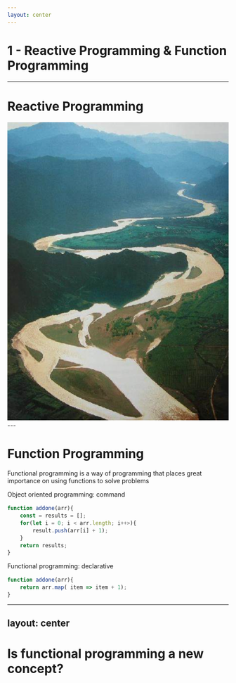 ```yaml
---
layout: center
---
```


# 1 - Reactive Programming & Function Programming

---

# Reactive Programming

<img src="/images/huanghe.png" class="m-1 h-60 rounded shadow" />
<!-- 
1. 响应式编程是基于数据流和对数据流中数据发生的变化(变化传递)做出响应的编程范式。
2. 简单说，可以把这个过程想象为，一条河流，河流总有一个源头，河水在河床中流淌，下游的人们对河水有不同的用途。
3. 诞生之初主要用于解决异步问题.
2. 什么是异步，可以简单举个例子给大家理解下：
我们访问一个web页面， 最终页面上会将数据以一种优美的格式显示出来。
a. 如果程序是同步的处理这个过程，会是什么样子，它会先发请求到服务器后端，拿到数据后，在将数据以一种优雅的排版渲染在页面上。 如果这个数据量是巨大的，需要耗时很久才能返回，那我们能看见的就是一个空白页面，这是一种非常不好的用户体验。
b. 那异步的过程，就是程序发送请求到后端后，它会直接进行页面渲染的代码而不等待后端数据返回后在渲染页面，只不过因为此时还没有真正的数据，所以会显示一些友好的提示信息，诸如：小主耐心等待，我骑着我心爱的小摩托，奋力加载. 在数据放回后，程序会再将数据渲染到页面上，我们把这个发送请求和随后的数据渲染过程，称之为异步。
3. 那响应式编程，就是一种异步编程模型，用来解决异步处理数据和响应的问题。
4. Rxjs是实现响应式编程的一个工具。
5. Rx的概念最初是由微软公司实现并开源，也就是Rx.NET. 因为Rx带来的编程方式大大改进了异步编程模型，后续C++的RxCpp还有Ruby的Rx.rb, Python的RxPy，还有Java的RxJava。
-->
---

# Function Programming
Functional programming is a way of programming that places great importance on using functions to solve problems

Object oriented programming: command
```ts {}
function addone(arr){
    const = results = [];
    for(let i = 0; i < arr.length; i++>){
        result.push(arr[i] + 1);
    }
    return results;
}
```

Functional programming: declarative
```ts {}
function addone(arr){
    return arr.map( item => item + 1);
}
```

<!--
1. 函数式编程就是非常强调使用函数来解决问题的一种编程方式。与之对应的就是面向对象编程。可以通过一个小例子来理解，什么是函数式编程：
2. 因为函数式编程天然契合响应式，所以我们今天的主角Rxjs同时具有了响应式和函数式的特性。
-->

---
layout: center
---
# Is functional programming a new concept?
<!-- 
说来话长， 想当年，阿兰*图灵和冯*诺依曼祖师爷创立计算机这么学科，因为前无古人，所以最早一批学者都有其他专业的背景。

数学家提出的编程语言模型自然具有存数学的气质，阿隆佐*邱奇，在计算机诞生之初就提出了lambda演算的概念，也就是用纯函数的组合来描述计算过程。

当时的硬件技术很不发达，电子原件没有当今这样的水平，而函数式编程想要实现，只能通过一层软件模拟来复现数学家设想，这多出来的一层无疑要耗费性能，所以光是性能一个因素，就让函数式编程难以实践推广。

但是，现如今硬件早已今非昔比，芯片发展转为多喝，软件架构也想分布式方向发展。函数式编程比命令式更加适合于分布式计算场景。随着CPU性能和存储设备性能的提高，当初导致函数式编程性能问题，现在都不是问题了，这也是给函数式编程崛起增加了助推力。
-->
